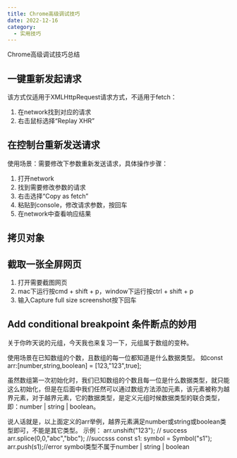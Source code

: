 ```yaml
---
title: Chrome高级调试技巧
date: 2022-12-16
category:
  - 实用技巧
---
```


Chrome高级调试技巧总结

##  一键重新发起请求
该方式仅适用于XMLHttpRequest请求方式，不适用于fetch：
1. 在network找到对应的请求
2. 右击鼠标选择“Replay XHR”

## 在控制台重新发送请求

使用场景：需要修改下参数重新发送请求，具体操作步骤：
1. 打开network
2. 找到需要修改参数的请求
3. 右击选择“Copy as fetch”
4. 粘贴到console，修改请求参数，按回车
5. 在network中查看响应结果


## 拷贝对象


## 截取一张全屏网页

1. 打开需要截图网页
2. mac下运行按cmd + shift + p，window下运行按ctrl + shift + p
3. 输入Capture full size screenshot按下回车

## Add conditional breakpoint 条件断点的妙用


关于你昨天说的元组，今天我也来复习一下，元组属于数组的变种。

使用场景在已知数组的个数，且数组的每一位都知道是什么数据类型。
如const arr:[number,string,boolean] = [123,"123",true];

虽然数组第一次初始化时，我们已知数组的个数且每一位是什么数据类型，就只能这么初始化，但是在后面中我们任然可以通过数组方法添加元素，该元素被称为越界元素，对于越界元素，它的数据类型，是定义元组时候数据类型的联合类型，即：number | string | boolean。

说人话就是，以上面定义的arr举例，越界元素满足number或string或boolean类型即可，不能是其它类型。
示例：
arr.unshift("123"); // success
arr.splice(0,0,"abc","bbc"); //succsss
const s1: symbol = Symbol("s1");
arr.push(s1);//error symbol类型不属于number | string | boolean
